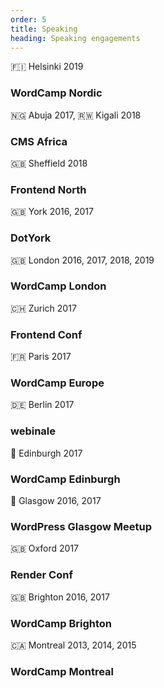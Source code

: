```yaml
---
order: 5
title: Speaking
heading: Speaking engagements
---
```

<div class="dates">🇫🇮 Helsinki 2019</div>
<h3 class="subtitle">WordCamp Nordic</h3>

<div class="dates">🇳🇬 Abuja 2017, 🇷🇼 Kigali 2018</div>
<h3 class="subtitle">CMS Africa</h3>

<div class="dates">🇬🇧 Sheffield 2018</div>
<h3 class="subtitle">Frontend North</h3>

<div class="dates">🇬🇧 York 2016, 2017</div>
<h3 class="subtitle">DotYork</h3>

<div class="dates">🇬🇧 London 2016, 2017, 2018, 2019</div>
<h3 class="subtitle">WordCamp London</h3>

<div class="dates">🇨🇭 Zurich 2017</div>
<h3 class="subtitle">Frontend Conf</h3>

<div class="dates">🇫🇷 Paris 2017</div>
<h3 class="subtitle">WordCamp Europe</h3>

<div class="dates">🇩🇪 Berlin 2017</div>
<h3 class="subtitle">webinale</h3>

<div class="dates">🏴󠁧󠁢󠁳󠁣󠁴󠁿 Edinburgh 2017</div>
<h3 class="subtitle">WordCamp Edinburgh</h3>


<div class="dates">🏴󠁧󠁢󠁳󠁣󠁴󠁿 Glasgow 2016, 2017</div>
<h3 class="subtitle">WordPress Glasgow Meetup</h3>

<div class="dates">🇬🇧 Oxford 2017</div>
<h3 class="subtitle">Render Conf</h3>

<div class="dates">🇬🇧 Brighton 2016, 2017</div>
<h3 class="subtitle">WordCamp Brighton</h3>

<div class="dates">🇨🇦 Montreal 2013, 2014, 2015</div>
<h3 class="subtitle">WordCamp Montreal</h3>
